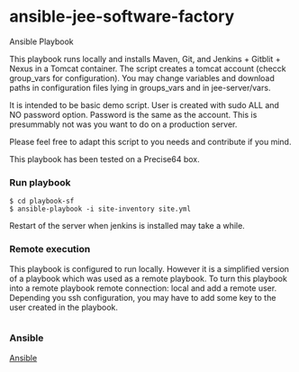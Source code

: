ansible-jee-software-factory
============================

Ansible Playbook 

This playbook runs locally and installs Maven, Git, and Jenkins + Gitblit + Nexus in a Tomcat container. 
The script creates a tomcat account (checck group_vars for configuration).
You may change variables and download paths in configuration files lying in groups_vars and in jee-server/vars.

It is intended to be basic demo script.
User is created with sudo ALL and NO password option. Password is the same as the account.
This is presummably not was you want to do on a production server.

Please feel free to adapt this script to you needs and contribute if you mind.

This playbook has been tested on a Precise64 box.


### Run playbook

<pre><code>$ cd playbook-sf
$ ansible-playbook -i site-inventory site.yml </code></pre>

Restart of the server when jenkins is installed may take a while.

### Remote execution

This playbook is configured to run locally. However it is a simplified version of a playbook which was used as a remote playbook. 
To turn this playbook into a remote playbook remote connection: local and add a remote user. 
Depending you ssh configuration, you may have to add some key to the user created in the playbook.


<pre><code- name: ssh config for tomcat
  authorized_key: user={{ service_name }} key="{{ lookup('file', '/home/vagrant/.ssh/id_rsa.pub') }}"</code></pre>

### Ansible

[Ansible](http://www.ansible.com/home)